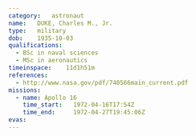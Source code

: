 ```yaml
---
category:	astronaut
name:	DUKE, Charles M., Jr.
type:	military
dob:	1935-10-03
qualifications:
  - BSc in naval sciences
  - MSc in aeronautics
timeinspace:	11d1h51m
references:
  - http://www.nasa.gov/pdf/740566main_current.pdf
missions:
  - name: Apollo 16
    time_start:   1972-04-16T17:54Z
    time_end:     1972-04-27T19:45:06Z
evas:
---
```

